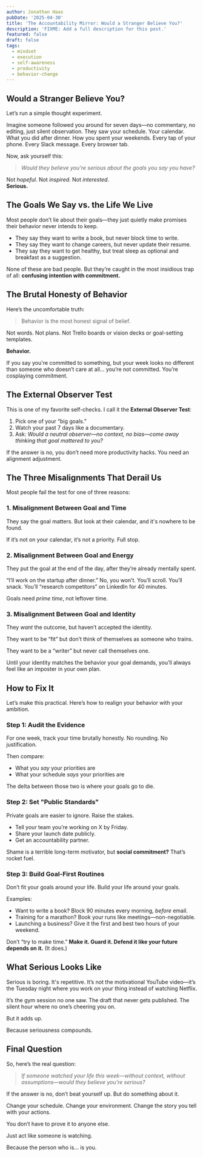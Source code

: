```yaml
---
author: Jonathan Haas
pubDate: '2025-04-30'
title: 'The Accountability Mirror: Would a Stranger Believe You?'
description: 'FIXME: Add a full description for this post.'
featured: false
draft: false
tags:
  - mindset
  - execution
  - self-awareness
  - productivity
  - behavior-change
---
```


## Would a Stranger Believe You?

Let’s run a simple thought experiment.

Imagine someone followed you around for seven days—no commentary, no editing, just silent observation. They saw your schedule. Your calendar. What you did after dinner. How you spent your weekends. Every tap of your phone. Every Slack message. Every browser tab.

Now, ask yourself this:

> _Would they believe you're serious about the goals you say you have?_

Not _hopeful_. Not _inspired_. Not _interested_.  
**Serious.**

## The Goals We Say vs. the Life We Live

Most people don’t lie about their goals—they just quietly make promises their behavior never intends to keep.

- They say they want to write a book, but never block time to write.
- They say they want to change careers, but never update their resume.
- They say they want to get healthy, but treat sleep as optional and breakfast as a suggestion.

None of these are bad people. But they’re caught in the most insidious trap of all: **confusing intention with commitment.**

## The Brutal Honesty of Behavior

Here’s the uncomfortable truth:

> Behavior is the most honest signal of belief.

Not words. Not plans. Not Trello boards or vision decks or goal-setting templates.

**Behavior.**

If you say you're committed to something, but your week looks no different than someone who doesn’t care at all… you’re not committed. You’re cosplaying commitment.

## The External Observer Test

This is one of my favorite self-checks. I call it the **External Observer Test**:

1. Pick one of your “big goals.”
1. Watch your past 7 days like a documentary.
1. Ask: _Would a neutral observer—no context, no bias—come away thinking that goal mattered to you?_

If the answer is no, you don’t need more productivity hacks. You need an alignment adjustment.

## The Three Misalignments That Derail Us

Most people fail the test for one of three reasons:

### 1. **Misalignment Between Goal and Time**

They say the goal matters. But look at their calendar, and it's nowhere to be found.

If it’s not on your calendar, it’s not a priority. Full stop.

### 2. **Misalignment Between Goal and Energy**

They put the goal at the end of the day, after they’re already mentally spent.

“I’ll work on the startup after dinner.” No, you won’t. You’ll scroll. You’ll snack. You’ll “research competitors” on LinkedIn for 40 minutes.

Goals need _prime time_, not leftover time.

### 3. **Misalignment Between Goal and Identity**

They _want_ the outcome, but haven’t accepted the identity.

They want to be “fit” but don’t think of themselves as someone who trains.

They want to be a “writer” but never call themselves one.

Until your identity matches the behavior your goal demands, you’ll always feel like an imposter in your own plan.

## How to Fix It

Let’s make this practical. Here’s how to realign your behavior with your ambition.

### Step 1: Audit the Evidence

For one week, track your time brutally honestly. No rounding. No justification.

Then compare:

- What you _say_ your priorities are
- What your schedule _says_ your priorities are

The delta between those two is where your goals go to die.

### Step 2: Set "Public Standards"

Private goals are easier to ignore. Raise the stakes.

- Tell your team you’re working on X by Friday.
- Share your launch date publicly.
- Get an accountability partner.

Shame is a terrible long-term motivator, but **social commitment?** That’s rocket fuel.

### Step 3: Build Goal-First Routines

Don’t fit your goals around your life. Build your life around your goals.

Examples:

- Want to write a book? Block 90 minutes every morning, _before_ email.
- Training for a marathon? Book your runs like meetings—non-negotiable.
- Launching a business? Give it the first and best two hours of your weekend.

Don’t “try to make time.” **Make it. Guard it. Defend it like your future depends on it.** (It does.)

## What Serious Looks Like

Serious is boring. It's repetitive. It’s not the motivational YouTube video—it’s the Tuesday night where you work on your thing instead of watching Netflix.

It’s the gym session no one saw. The draft that never gets published. The silent hour where no one’s cheering you on.

But it adds up.

Because seriousness compounds.

## Final Question

So, here’s the real question:

> _If someone watched your life this week—without context, without assumptions—would they believe you’re serious?_

If the answer is no, don’t beat yourself up. But do something about it.

Change your schedule. Change your environment. Change the story you tell with your actions.

You don’t have to prove it to anyone else.

Just act like someone is watching.

Because the person who is… is you.

